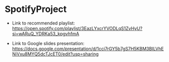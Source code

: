 # SpotifyProject

- Link to recommended playlist: https://open.spotify.com/playlist/3EazLYxcrYVODLqS1ZvHyU?si=wARuQ_YDRKa53_kpgvhfmA

- Link to Google slides presentation: https://docs.google.com/presentation/d/1cci7rGY5b7gS7H5KBM3BILVhENiVxu8MYQ5dcTJcET0/edit?usp=sharing
